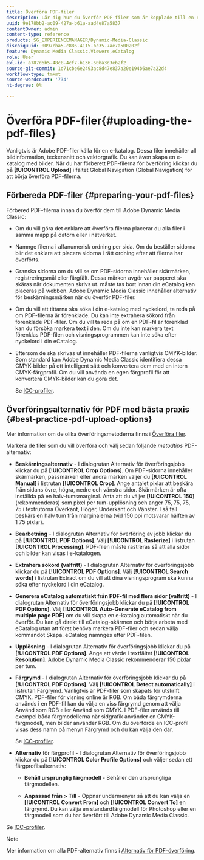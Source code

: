 ```yaml
---
title: Överföra PDF-filer
description: Lär dig hur du överför PDF-filer som är kopplade till en e-katalog.
uuid: 9e178bb2-ac09-427a-b61a-aad4e87a5837
contentOwner: admin
content-type: reference
products: SG_EXPERIENCEMANAGER/Dynamic-Media-Classic
discoiquuid: 0097cba5-c886-4115-bc35-7ae7a500202f
feature: Dynamic Media Classic,Viewers,eCatalog
role: User
exl-id: a787d6b5-48c8-4cf7-b136-60ba3d3eb2f2
source-git-commit: 1d71cbe6e2493ac8d47e837a20e194b6ae7a22d4
workflow-type: tm+mt
source-wordcount: '734'
ht-degree: 0%

---
```


# Överföra PDF-filer{#uploading-the-pdf-files}

Vanligtvis är Adobe PDF-filer källa för en e-katalog. Dessa filer innehåller all bildinformation, teckensnitt och vektorgrafik. Du kan även skapa en e-katalog med bilder. När du har förberett PDF-filerna för överföring klickar du på **[!UICONTROL Upload]** i fältet Global Navigation (Global Navigation) för att börja överföra PDF-filerna.

## Förbereda PDF-filer {#preparing-your-pdf-files}

Förbered PDF-filerna innan du överför dem till Adobe Dynamic Media Classic:

* Om du vill göra det enklare att överföra filerna placerar du alla filer i samma mapp på datorn eller i nätverket.
* Namnge filerna i alfanumerisk ordning per sida. Om du beställer sidorna blir det enklare att placera sidorna i rätt ordning efter att filerna har överförts.
* Granska sidorna om du vill se om PDF-sidorna innehåller skärmärken, registreringsmål eller färgfält. Dessa märken avgör var papperet ska skäras när dokumenten skrivs ut. måste tas bort innan din eCatalog kan placeras på webben. Adobe Dynamic Media Classic innehåller alternativ för beskärningsmärken när du överför PDF-filer.
* Om du vill att tittarna ska söka i din e-katalog med nyckelord, ta reda på om PDF-filerna är förenklade. Du kan inte extrahera sökord från förenklade PDF-filer. Om du vill ta reda på om en PDF-fil är förenklad kan du försöka markera text i den. Om du inte kan markera text förenklas PDF-filen och visningsprogrammen kan inte söka efter nyckelord i din eCatalog.
* Eftersom de ska skrivas ut innehåller PDF-filerna vanligtvis CMYK-bilder. Som standard kan Adobe Dynamic Media Classic identifiera dessa CMYK-bilder på ett intelligent sätt och konvertera dem med en intern CMYK-färgprofil. Om du vill använda en egen färgprofil för att konvertera CMYK-bilder kan du göra det.

   Se [ICC-profiler](icc-profiles.md#icc_profiles).

## Överföringsalternativ för PDF med bästa praxis {#best-practice-pdf-upload-options}

Mer information om de olika överföringsmetoderna finns i [Överföra filer](uploading-files.md#uploading_your_files).

Markera de filer som du vill överföra och välj sedan följande *metodtips* PDF-alternativ:

* **Beskärningsalternativ** - I dialogrutan Alternativ för överföringsjobb klickar du på  **[!UICONTROL Crop Options]**. Om PDF-sidorna innehåller skärmärken, passmärken eller andra märken väljer du **[!UICONTROL Manual]** i listrutan **[!UICONTROL Crop]**. Ange antalet pixlar att beskära från sidans övre, högra, nedre och vänstra sidor. Skärmärken är ofta inställda på en halv-tumsmarginal. Anta att du väljer **[!UICONTROL 150]** (rekommenderas) som pixel per tum-upplösning och anger 75, 75, 75, 75 i textrutorna Överkant, Höger, Underkant och Vänster. I så fall beskärs en halv tum från marginalerna (vid 150 ppi motsvarar hälften av 1 75 pixlar).

* **Bearbetning**  - I dialogrutan Alternativ för överföring av jobb klickar du på  **[!UICONTROL PDF Options]**. Välj **[!UICONTROL Rasterize]** i listrutan **[!UICONTROL Processing]**. PDF-filen måste rastreras så att alla sidor och bilder kan visas i e-katalogen.

* **Extrahera sökord (valfritt)**  - I dialogrutan Alternativ för överföringsjobb klickar du på  **[!UICONTROL PDF Options]**. Välj **[!UICONTROL Search words]** i listrutan Extract om du vill att dina visningsprogram ska kunna söka efter nyckelord i din eCatalog.

* **Generera eCatalog automatiskt från PDF-fil med flera sidor (valfritt)**  - I dialogrutan Alternativ för överföringsjobb klickar du på  **[!UICONTROL PDF Options]**. Välj **[!UICONTROL Auto-Generate eCatalog from multiple page PDF]** om du vill skapa en e-katalog automatiskt när du överför. Du kan gå direkt till eCatalog-skärmen och börja arbeta med eCatalog utan att först behöva markera PDF-filer och sedan välja kommandot Skapa. eCatalog namnges efter PDF-filen.

* **Upplösning**  - I dialogrutan Alternativ för överföringsjobb klickar du på  **[!UICONTROL PDF Options]**. Ange ett värde i textfältet **[!UICONTROL Resolution]**. Adobe Dynamic Media Classic rekommenderar 150 pixlar per tum.

* **Färgrymd**  - I dialogrutan Alternativ för överföringsjobb klickar du på  **[!UICONTROL PDF Options]**. Välj **[!UICONTROL Detect automatically]** i listrutan Färgrymd. Vanligtvis är PDF-filer som skapats för utskrift CMYK. PDF-filer för visning online är RGB. Om båda färgrymderna används i en PDF-fil kan du välja en viss färgrymd genom att välja Använd som RGB eller Använd som CMYK. I PDF-filer används till exempel båda färgmodellerna när sidgrafik använder en CMYK-färgmodell, men bilder använder RGB. Om du överförde en ICC-profil visas dess namn på menyn Färgrymd och du kan välja den där.

   Se [ICC-profiler](/help/icc-profiles.md).

* **Alternativ**  för färgprofil - I dialogrutan Alternativ för överföringsjobb klickar du på  **[!UICONTROL Color Profile Options]** och väljer sedan ett färgprofilsalternativ:

   * **Behåll ursprunglig färgmodell**  - Behåller den ursprungliga färgmodellen.

   * **Anpassad från > Till** - Öppnar undermenyer så att du kan välja en  **[!UICONTROL Convert From]** och  **[!UICONTROL Convert To]** en färgrymd. Du kan välja en standardfärgmodell för Photoshop eller en färgmodell som du har överfört till Adobe Dynamic Media Classic.

<!-- * **Convert To SRGB** - Converts to SRGB (Standard Red Green Blue). SRGB is the recommended color space for displaying images on web pages. -->

Se [ICC-profiler](icc-profiles.md#icc_profiles).

>[!NOTE]
>
>Mer information om alla PDF-alternativ finns i [Alternativ för PDF-överföring](pdfs.md#pdf_upload_options).
